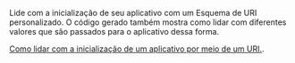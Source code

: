 ﻿Lide com a inicialização de seu aplicativo com um Esquema de URI personalizado. O código gerado também mostra como lidar com diferentes valores que são passados para o aplicativo dessa forma.

[Como lidar com a inicialização de um aplicativo por meio de um URI.](https://docs.microsoft.com/windows/uwp/launch-resume/handle-uri-activation).
